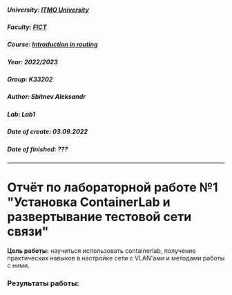 ##### University: [ITMO University](https://itmo.ru/ru/)
##### Faculty: [FICT](https://fict.itmo.ru)
##### Course: [Introduction in routing](https://github.com/itmo-ict-faculty/introduction-in-routing)
##### Year: 2022/2023
##### Group: K33202
##### Author: Sbitnev Aleksandr
##### Lab: Lab1
##### Date of create: 03.09.2022
##### Date of finished: ???

***

# Отчёт по лабораторной работе №1 "Установка ContainerLab и развертывание тестовой сети связи"


**Цель работы:** научиться использовать containerlab, получение практических навыков в настройке сети с VLAN'ами и методами работы с ними.

### **Результаты работы:**
